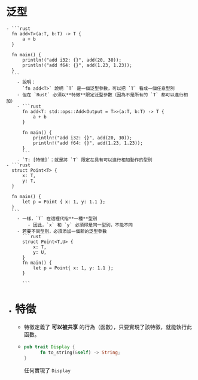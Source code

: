 # 泛型
	- ```rust
	  fn add<T>(a:T, b:T) -> T {
	      a + b
	  }
	  
	  fn main() {
	      println!("add i32: {}", add(20, 30));
	      println!("add f64: {}", add(1.23, 1.23));
	  }
	  ```
		- 說明：
		  `fn add<T>` 說明 `T` 是一個泛型參數，可以把 `T` 看成一個任意型別
		- 但在 `Rust` 必須以**特徵**限定泛型參數（因為不是所有的 `T` 都可以進行相加）
		- ```rust
		  fn add<T: std::ops::Add<Output = T>>(a:T, b:T) -> T {
		      a + b
		  }
		  
		  fn main() {
		      println!("add i32: {}", add(20, 30));
		      println!("add f64: {}", add(1.23, 1.23));
		  }
		  ```
		- `T: [特徵]`：就是將 `T` 限定在具有可以進行相加動作的型別
	- ```rust
	  struct Point<T> {
	      x: T,
	      y: T,
	  }
	  
	  fn main() {
	      let p = Point { x: 1, y: 1.1 };
	  }
	  ```
		- 一樣，`T` 在這裡代指**一種**型別
			- 因此，`x` 和 `y` 必須得是同一型別，不能不同
		- 若要不同型別，必須添加一個新的泛型參數
		  ```rust
		  struct Point<T,U> {
		      x: T,
		      y: U,
		  }
		  fn main() {
		      let p = Point{ x: 1, y: 1.1 };
		  }
		  
		  ```
- # 特徵
	- 特徵定義了 **可以被共享** 的行為（函數），只要實現了該特徵，就能執行此函數。
	- ```rust
	  pub trait Display {
	    	fn to_string(&self) -> String;
	  }
	  ```
	  任何實現了 `Display`